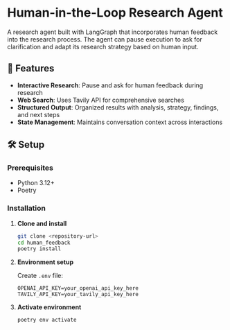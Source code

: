 # Human-in-the-Loop Research Agent

A research agent built with LangGraph that incorporates human feedback into the research process. The agent can pause execution to ask for clarification and adapt its research strategy based on human input.

## 🚀 Features

- **Interactive Research**: Pause and ask for human feedback during research
- **Web Search**: Uses Tavily API for comprehensive searches
- **Structured Output**: Organized results with analysis, strategy, findings, and next steps
- **State Management**: Maintains conversation context across interactions

## 🛠️ Setup

### Prerequisites
- Python 3.12+
- Poetry

### Installation

1. **Clone and install**
   ```bash
   git clone <repository-url>
   cd human_feedback
   poetry install
   ```

2. **Environment setup**
   
   Create `.env` file:
   ```env
   OPENAI_API_KEY=your_openai_api_key_here
   TAVILY_API_KEY=your_tavily_api_key_here
   ```

3. **Activate environment**
   ```bash
   poetry env activate
   ```



